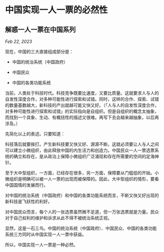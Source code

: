 # 中国实现一人一票的必然性
## 解惑一人一票在中国系列

*Feb 22, 2023*

现在，中国的三大直接组成部分是：

* 中国的统治系统（中国政府）

* 中国民众

* 中国的各类功能系统

当前，人类处于科技时代。科技竞争既要比速度，又要比质量。这就要求人与人的自发性深度合作，对多种可能性进行探索和试错。同时，这样的合作、探索、试错的数量基数越大，新科技的产出就越可能又快又好。（「人与人的自发性深度合作，对多种可能性进行探索和试错」的实际指向是自组织。但是自组织的概念太抽象，而找到一个具象、生动、有概括性的描述又很难。再写下去会越来越抽象，以后再涉及。）

先简化以上的表述。只要知道：

科技落后就要挨打。产生新科技要又快又好、源源不断。这就必须要让人与人之间可以建立小微组织，由此释放中国的内生活力和创造力。中国民众一人一票选票系统的确立和存在，是从政治上保障小微组织广泛涌现和存在所需要的空间的定海神针。

至于大中型组织，一方面，已经存在很多，另一方面，保障要从门槛低的开始。小微组织是明确可以被一人一票的出现而被保障的。因此，大中型组织的情形，要看中国国情的发展而行。

对中国的统治系统（中国政府）和中国的各类功能系统而言，不断又快又好出现的新科技是飞跃性的利好。

对中国民众而言，每个人的一张选票虽然微不足道，但一万张选票就是力量。民众对于自己权利的维护和诉求从此不得不被统治系统正视。

显然，这是一石三鸟。中国的统治系统（中国政府）、中国民众、中国的各类功能系统三方同时从中国实现一人一票中获益。

所以，中国实现一人一票是一种必然。
